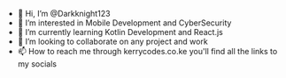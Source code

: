 - 👋 Hi, I’m @Darkknight123
- 👀 I’m interested in Mobile Development and CyberSecurity
- 🌱 I’m currently learning Kotlin Development and React.js
- 💞️ I’m looking to collaborate on any project and work
- 📫 How to reach me through kerrycodes.co.ke you'll find all the links to my socials

<!---
Darkknight123/Darkknight123 is a ✨ special ✨ repository because its `README.md` (this file) appears on your GitHub profile.
You can click the Preview link to take a look at your changes.
--->
